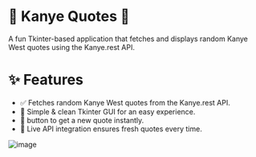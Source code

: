 # 🎤 Kanye Quotes 💬

A fun Tkinter-based application that fetches and displays random Kanye West quotes using the Kanye.rest API.

# ✨ Features
- ✅ Fetches random Kanye West quotes from the Kanye.rest API.
- 🎨 Simple & clean Tkinter GUI for an easy experience.
- 🔄 button to get a new quote instantly.
- 📡 Live API integration ensures fresh quotes every time.


![image](https://github.com/user-attachments/assets/ae7d8bee-caf0-4e4a-bbc6-98b4d2b841a7)

